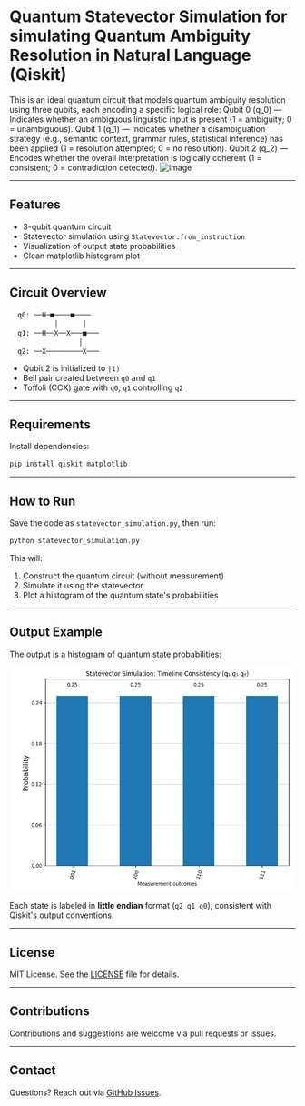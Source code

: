 # Quantum Statevector Simulation for simulating Quantum Ambiguity Resolution in Natural Language (Qiskit)

This is an ideal quantum circuit that models quantum ambiguity resolution using three qubits, each encoding a specific logical role:
	Qubit 0 (q_0) — Indicates whether an ambiguous linguistic input is present (1 = ambiguity; 0 = unambiguous).
	Qubit 1 (q_1) — Indicates whether a disambiguation strategy (e.g., semantic context, grammar rules, statistical inference) has been applied (1 = resolution attempted; 0 = no resolution).
	Qubit 2 (q_2) — Encodes whether the overall interpretation is logically coherent (1 = consistent; 0 = contradiction detected).
![image](https://github.com/user-attachments/assets/929d5952-e1bc-42f4-a1c2-91b03a86621e)

---

## Features

-  3-qubit quantum circuit
-  Statevector simulation using `Statevector.from_instruction`
-  Visualization of output state probabilities
-  Clean matplotlib histogram plot

---

## Circuit Overview

```plaintext
  q0: ──H─■────■────
           │      │
  q1: ──H──X──X───■───
                 │
  q2: ──X─────────X───
```

- Qubit 2 is initialized to `|1⟩`
- Bell pair created between `q0` and `q1`
- Toffoli (CCX) gate with `q0`, `q1` controlling `q2`

---

## Requirements

Install dependencies:

```bash
pip install qiskit matplotlib
```

---

## How to Run

Save the code as `statevector_simulation.py`, then run:

```bash
python statevector_simulation.py
```

This will:
1. Construct the quantum circuit (without measurement)
2. Simulate it using the statevector
3. Plot a histogram of the quantum state's probabilities

---

## Output Example

The output is a histogram of quantum state probabilities:

![Statevector Histogram](statevector_histogram.png)

Each state is labeled in **little endian** format (`q2 q1 q0`), consistent with Qiskit's output conventions.

---

## License

MIT License. See the [LICENSE](LICENSE) file for details.

---

## Contributions

Contributions and suggestions are welcome via pull requests or issues.

---

## Contact

Questions? Reach out via [GitHub Issues](https://github.com/your-username/your-repo/issues).

